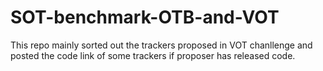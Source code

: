 # SOT-benchmark-OTB-and-VOT
This repo mainly sorted out the trackers proposed in VOT chanllenge and posted the code link of some trackers if proposer has released code.
